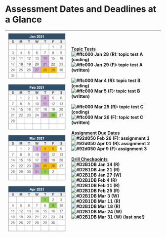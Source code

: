 # Assessment Dates and Deadlines at a Glance

|![assessment dates](images/full-semester.4.PNG)|[Topic Tests](./README.md/#topic-tests)<br>![#ffc000](http://via.placeholder.com/15/ffc000/000000?text=+) Jan 28 (R): topic test A (coding)<br>![#ffc000](http://via.placeholder.com/15/ffc000/000000?text=+) Jan 29 (F): topic test A (written)<br><br>![#ffc000](http://via.placeholder.com/15/ffc000/000000?text=+) Mar 4 (R): topic test B (coding)<br>![#ffc000](http://via.placeholder.com/15/ffc000/000000?text=+) Mar 5 (F): topic test B (written)<br><br>![#ffc000](http://via.placeholder.com/15/ffc000/000000?text=+) Mar 25 (R): topic test C (coding)<br>![#ffc000](http://via.placeholder.com/15/ffc000/000000?text=+) Mar 26 (F): topic test C (written)<br><br>[Assignment Due Dates](./README.md/#assignments)<br>![#92d050](http://via.placeholder.com/15/92d050/000000?text=+) Feb 26 (F): assignment 1<br>![#92d050](http://via.placeholder.com/15/92d050/000000?text=+) Apr 01 (R): assignment 2<br>![#92d050](http://via.placeholder.com/15/92d050/000000?text=+) Apr 9 (F): assignment 3<br><br>[Drill Checkpoints](./README.md#drills)<br>![#D2B1DB](http://via.placeholder.com/15/d2b1db/000000?text=+) Jan 14 (R)<br>![#D2B1DB](http://via.placeholder.com/15/d2b1db/000000?text=+) Jan 21 (R)<br>![#D2B1DB](http://via.placeholder.com/15/d2b1db/000000?text=+) Jan 27 (W)<br>![#D2B1DB](http://via.placeholder.com/15/d2b1db/000000?text=+) Feb 4 (R)<br>![#D2B1DB](http://via.placeholder.com/15/d2b1db/000000?text=+) Feb 11 (R)<br>![#D2B1DB](http://via.placeholder.com/15/d2b1db/000000?text=+) Feb 25 (R)<br>![#D2B1DB](http://via.placeholder.com/15/d2b1db/000000?text=+) Mar 3 (W)<br>![#D2B1DB](http://via.placeholder.com/15/d2b1db/000000?text=+) Mar 11 (R)<br>![#D2B1DB](http://via.placeholder.com/15/d2b1db/000000?text=+) Mar 18 (R)<br>![#D2B1DB](http://via.placeholder.com/15/d2b1db/000000?text=+) Mar 24 (W)<br>![#D2B1DB](http://via.placeholder.com/15/d2b1db/000000?text=+) Mar 31 (W) (last one!)|
|---|:---| 